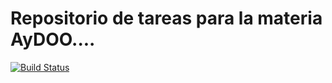# Repositorio de tareas para la materia AyDOO....

[![Build Status](https://travis-ci.org/nicopaez/aydoo.svg?branch=master)](https://travis-ci.org/Mariani88/aydoo2015)
